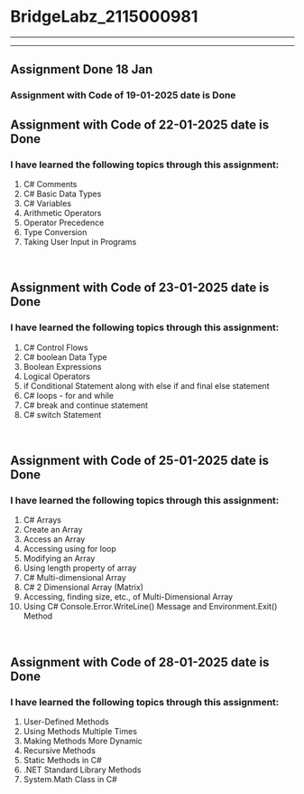 # BridgeLabz_2115000981
---
---

## Assignment Done 18 Jan

### Assignment with Code of 19-01-2025 date is Done

## Assignment with Code of 22-01-2025 date is Done
### I have learned the following topics through this assignment: 
<ol>
  <li>C# Comments</li>
  <li>C# Basic Data Types</li>
  <li>C# Variables</li>
  <li>Arithmetic Operators</li>
  <li>Operator Precedence</li>
  <li>Type Conversion</li>
  <li>Taking User Input in Programs</li>
</ol>
<br/>


## Assignment with Code of 23-01-2025 date is Done
### I have learned the following topics through this assignment:

<ol>
  <li>C# Control Flows</li>
  <li>C# boolean Data Type</li>
  <li>Boolean Expressions</li>
  <li>Logical Operators</li>
  <li>if Conditional Statement along with else if and final else statement</li>
  <li>C# loops - for and while</li>
  <li>C# break and continue statement</li>
  <li>C# switch Statement</li>
</ol>
<br/>

## Assignment with Code of 25-01-2025 date is Done
### I have learned the following topics through this assignment:

<ol>
  <li>C# Arrays</li>
  <li>Create an Array</li>
  <li>Access an Array</li>
  <li>Accessing using for loop</li>
  <li>Modifying an Array</li>
  <li>Using length property of array</li>
  <li>C# Multi-dimensional Array</li>
  <li>C# 2 Dimensional Array (Matrix)</li>
  <li>Accessing, finding size, etc., of Multi-Dimensional Array</li>
  <li>Using C# Console.Error.WriteLine() Message and Environment.Exit() Method</li>
</ol>
<br/>

## Assignment with Code of 28-01-2025 date is Done
### I have learned the following topics through this assignment:

<ol>
  <li>User-Defined Methods</li>
  <li>Using Methods Multiple Times</li>
  <li>Making Methods More Dynamic</li>
  <li>Recursive Methods</li>
  <li>Static Methods in C#</li>
  <li>.NET Standard Library Methods</li>
  <li>System.Math Class in C#</li>
</ol>
<br/>
